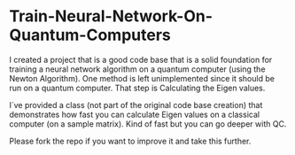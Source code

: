 # Train-Neural-Network-On-Quantum-Computers

I created a project that is a good code base that is a solid foundation for training a neural network algorithm on a quantum computer (using the Newton Algorithm). One method is left unimplemented since it should be run on a quantum computer. That step is Calculating the Eigen values.

I´ve provided a class (not part of the original code base creation) that demonstrates how fast you can calculate Eigen values on a classical computer (on a sample matrix). Kind of fast but you can go deeper with QC. 

Please fork the repo if you want to improve it and take this further.
